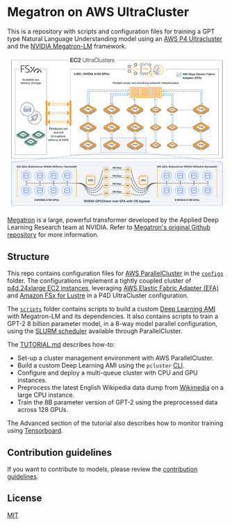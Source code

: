 # Megatron on AWS UltraCluster

This is a repository with scripts and configuration files for training a GPT type Natural Language Understanding model using an [AWS P4 Ultracluster](https://pages.awscloud.com/amazon-ec2-p4d.html) and the [NVIDIA Megatron-LM](https://github.com/NVIDIA/Megatron-LM) framework.

![p4d ultracluster](./ultra.png)

[Megatron](https://arxiv.org/pdf/1909.08053.pdf) is a large, powerful transformer developed by the Applied Deep Learning Research team at NVIDIA. Refer to [Megatron's original Github repository](https://github.com/NVIDIA/Megatron-LM) for more information.

## Structure

This repo contains configuration files for [AWS ParallelCluster](https://aws.amazon.com/hpc/parallelcluster/) in the [`configs`](./configs) folder. The configurations implement a tightly coupled cluster of [p4d.24xlarge EC2 instances](https://aws.amazon.com/ec2/instance-types/p4/), leveraging [AWS Elastic Fabric Adapter (EFA)](https://aws.amazon.com/hpc/efa/) and [Amazon FSx for Lustre](https://aws.amazon.com/fsx/lustre/) in a P4D UltraCluster configuration. 

The [`scripts`](./scripts) folder contains scripts to build a custom [Deep Learning AMI](https://docs.aws.amazon.com/dlami/latest/devguide/what-is-dlami.html) with Megatron-LM and its dependencies. It also contains scripts to train a GPT-2 8 billion parameter model, in a 8-way model parallel configuration, using the [SLURM scheduler](https://docs.aws.amazon.com/parallelcluster/latest/ug/schedulers.slurm.html) available through ParallelCluster. 

The [TUTORIAL.md](TUTORIAL.md) describes how-to:
 - Set-up a cluster management environment with AWS ParallelCluster.
 - Build a custom Deep Learning AMI using the `pcluster` [CLI](https://docs.aws.amazon.com/parallelcluster/latest/ug/commands.html).
 - Configure and deploy a multi-queue cluster with CPU and GPU instances.
 - Preprocess the latest English Wikipedia data dump from [Wikimedia](https://www.wikimedia.org/) on a large CPU instance.
 - Train the 8B parameter version of GPT-2 using the preprocessed data across 128 GPUs. 

The Advanced section of the tutorial also describes how to monitor training using [Tensorboard](https://www.tensorflow.org/tensorboard).

## Contribution guidelines

If you want to contribute to models, please review the [contribution guidelines](CONTRIBUTING.md).

## License

[MIT](LICENSE)
